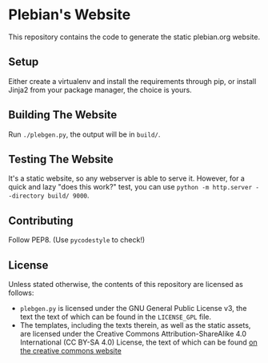 # Plebian's Website

This repository contains the code to generate the static plebian.org website.


## Setup

Either create a virtualenv and install the requirements through pip, or install
Jinja2 from your package manager, the choice is yours.


## Building The Website

Run `./plebgen.py`, the output will be in `build/`.


## Testing The Website

It's a static website, so any webserver is able to serve it. However, for a
quick and lazy "does this work?" test, you can use
`python -m http.server --directory build/ 9000`.


## Contributing

Follow PEP8. (Use `pycodestyle` to check!)


## License

Unless stated otherwise, the contents of this repository are licensed as
follows:

 * `plebgen.py` is licensed under the GNU General Public License v3, the text
   the text of which can be found in the `LICENSE_GPL` file.
 * The templates, including the texts therein, as well as the static assets, are
   licensed under the Creative Commons Attribution-ShareAlike 4.0 International
   (CC BY-SA 4.0) License, the text of which can be found [on the creative
   commons website](https://creativecommons.org/licenses/by-sa/4.0/legalcode)
